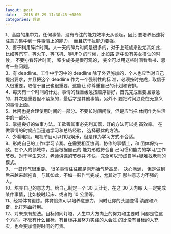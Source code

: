```yaml
---
layout: post
date:   2018-05-29 11:30:45 +0800
categories: 理论
---
```

1、高度的集中力。任何事情，没有专注的能力效率无从谈起，因此 要培养迅速将注意力集中到一件事情上的能力， 而且抗干扰能力要强。  
2、善于利用碎片时间。人一天的碎片时间是很多的，对于上班族来说尤其如此，比如等汽车、等火车、等飞机、等UFO 的时候，比如路 途中没有美女搭讪的时候， 不要小看碎片时间， 积少成多是很可观的， 完全可以用这些时间看看书、思考一些问题。  
3、有 deadline。工作中学习中的 deadline 除了外界施加的，个人也应当对自己提出要求，并且把这个 deadline 作为一个强制性的标 准，必须按时完成，取信于人很重要，取信于自己也很重要，这能让 你尊重自己的计划和安排。  
4、每天有一个时间的计划。事情的轻重缓急按顺序排好，首先完成重要且紧急的，其次是重要但不紧急的，最后才是其他事情。另外不 要把时间浪费在无意义的事情上面。  
5、休闲也是合理使用时间的一部分。不要长时间闲散，但是应当把 休闲作为生活中的一部分。  
6、掌握良好的做事方法。工欲善其事必先利其器，好的方法可以提 高效率。 在做事情的时候应当迅速学习和总结经验， 选择最优的方法。  
7、少看电视。电视节目可以作为娱乐，但是作为学习方式不合适。  
8、形成自己的工作/学习节奏。在需要相互协调、协作的事情上，和 团体保持一致。在个人的领域中，应当根据自己的 能力形成符合自 己习惯和能力的学习/工作节奏。对于学生来说，老师讲课的节奏并 不快，完全可以形成自学+疑难找老师的模式。  
9、 一鼓作气很重要。 很多事情往往都是刚开始气势高昂， 决心满满， 但是做到后来越来越拖沓。与其如此，不如一鼓作气完成，尤其对于 那些意志力不强的人。  
10、培养自己的意志力。给自己制定一个 30 天计划，在这 30 天内每 天一定完成某件事情，比如按时起床、或者跑 10 公里等。   
11、经常体育锻炼。体育锻炼可以培养意志力，同时让你的头脑变得 清醒和兴奋，比打鸡血好用。  
12、对未来有想法。目标如同灯塔，人生中大方向上的努力和主要时 间都是往这个方向。不管有什么目标，有目标并且努力实践的人会过 的比没有目标的人充实，也会更加懂得时间的可贵。  